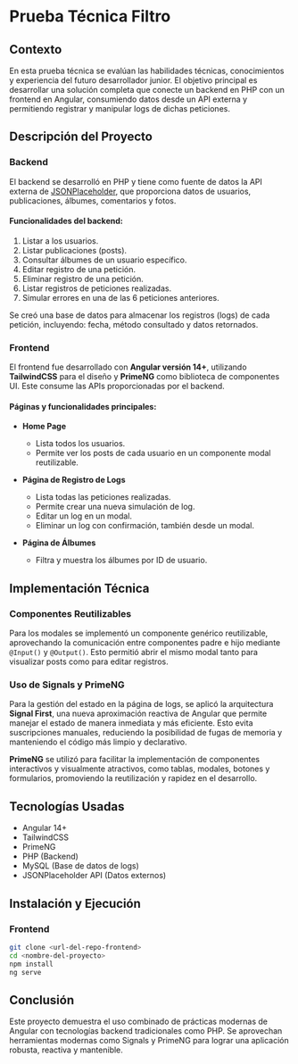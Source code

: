 
# Prueba Técnica Filtro 

## Contexto

En esta prueba técnica se evalúan las habilidades técnicas, conocimientos y experiencia del futuro desarrollador junior. El objetivo principal es desarrollar una solución completa que conecte un backend en PHP con un frontend en Angular, consumiendo datos desde un API externa y permitiendo registrar y manipular logs de dichas peticiones.

## Descripción del Proyecto

### Backend

El backend se desarrolló en PHP y tiene como fuente de datos la API externa de [JSONPlaceholder](https://jsonplaceholder.typicode.com/), que proporciona datos de usuarios, publicaciones, álbumes, comentarios y fotos.

#### Funcionalidades del backend:
1. Listar a los usuarios.
2. Listar publicaciones (posts).
3. Consultar álbumes de un usuario específico.
4. Editar registro de una petición.
5. Eliminar registro de una petición.
6. Listar registros de peticiones realizadas.
7. Simular errores en una de las 6 peticiones anteriores.

Se creó una base de datos para almacenar los registros (logs) de cada petición, incluyendo: fecha, método consultado y datos retornados.

### Frontend

El frontend fue desarrollado con **Angular versión 14+**, utilizando **TailwindCSS** para el diseño y **PrimeNG** como biblioteca de componentes UI. Este consume las APIs proporcionadas por el backend.

#### Páginas y funcionalidades principales:

- **Home Page**
  - Lista todos los usuarios.
  - Permite ver los posts de cada usuario en un componente modal reutilizable.

- **Página de Registro de Logs**
  - Lista todas las peticiones realizadas.
  - Permite crear una nueva simulación de log.
  - Editar un log en un modal.
  - Eliminar un log con confirmación, también desde un modal.

- **Página de Álbumes**
  - Filtra y muestra los álbumes por ID de usuario.

## Implementación Técnica

### Componentes Reutilizables

Para los modales se implementó un componente genérico reutilizable, aprovechando la comunicación entre componentes padre e hijo mediante `@Input()` y `@Output()`. Esto permitió abrir el mismo modal tanto para visualizar posts como para editar registros.

### Uso de Signals y PrimeNG

Para la gestión del estado en la página de logs, se aplicó la arquitectura **Signal First**, una nueva aproximación reactiva de Angular que permite manejar el estado de manera inmediata y más eficiente. Esto evita suscripciones manuales, reduciendo la posibilidad de fugas de memoria y manteniendo el código más limpio y declarativo.

**PrimeNG** se utilizó para facilitar la implementación de componentes interactivos y visualmente atractivos, como tablas, modales, botones y formularios, promoviendo la reutilización y rapidez en el desarrollo.

## Tecnologías Usadas

- Angular 14+
- TailwindCSS
- PrimeNG
- PHP (Backend)
- MySQL (Base de datos de logs)
- JSONPlaceholder API (Datos externos)

## Instalación y Ejecución

### Frontend

```bash
git clone <url-del-repo-frontend>
cd <nombre-del-proyecto>
npm install
ng serve
```



## Conclusión

Este proyecto demuestra el uso combinado de prácticas modernas de Angular con tecnologías backend tradicionales como PHP. Se aprovechan herramientas modernas como Signals y PrimeNG para lograr una aplicación robusta, reactiva y mantenible.